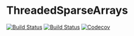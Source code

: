 # ThreadedSparseArrays

[![Build Status](https://travis-ci.com/jagot/ThreadedSparseArrays.jl.svg?branch=master)](https://travis-ci.com/jagot/ThreadedSparseArrays.jl)
[![Build Status](https://ci.appveyor.com/api/projects/status/github/jagot/ThreadedSparseArrays.jl?svg=true)](https://ci.appveyor.com/project/jagot/ThreadedSparseArrays-jl)
[![Codecov](https://codecov.io/gh/jagot/ThreadedSparseArrays.jl/branch/master/graph/badge.svg)](https://codecov.io/gh/jagot/ThreadedSparseArrays.jl)
